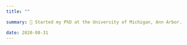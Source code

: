 ```yaml
---
title: ""

summary: 🎉 Started my PhD at the University of Michigan, Ann Arbor.

date: 2020-08-31
---
```


